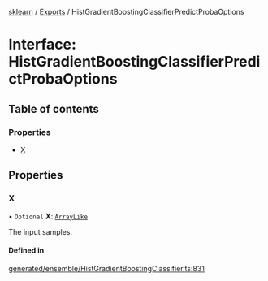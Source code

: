 [sklearn](../readme.md) / [Exports](../modules.md) / HistGradientBoostingClassifierPredictProbaOptions

# Interface: HistGradientBoostingClassifierPredictProbaOptions

## Table of contents

### Properties

- [X](HistGradientBoostingClassifierPredictProbaOptions.md#x)

## Properties

### X

• `Optional` **X**: [`ArrayLike`](../modules.md#arraylike)

The input samples.

#### Defined in

[generated/ensemble/HistGradientBoostingClassifier.ts:831](https://github.com/transitive-bullshit/scikit-learn-ts/blob/367336a/packages/sklearn/src/generated/ensemble/HistGradientBoostingClassifier.ts#L831)
